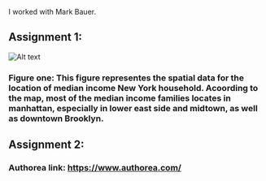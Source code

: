 I worked with Mark Bauer.

## Assignment 1:

![Alt text](/New_York_City.png)
### Figure one: This figure representes the spatial data for the location of median income New York household. Acoording to the map, most of the median income families locates in manhattan, especially in lower east side and midtown, as well as downtown Brooklyn. 

## Assignment 2: 
### Authorea link: https://www.authorea.com/
